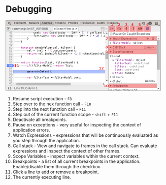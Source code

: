Debugging
=========

<img src="../sources/debugging.png"/>

1. Resume script execution - `F8`
2. Step over to the nex function call - `F10`
3. Step into the next function call - `F11`
4. Step out of the current function scope - `shift` + `F11`
5. Deactivate all breakpoints. 
6. Pause on exceptions - very useful for inspecting the context of application errors.
7. Watch Expressions - expressions that will be continuously evaluated as you step through the application.
8. Call stack - View and navigate to frames in the call stack. Can evaluate expressions and inspect the context of other frames.
9. Scope Variables - inspect variables within the current context.
10. Breakpoints - a list of all current breakpoints in the application. Enable/disable them through the checkbox.
11. Click a line to add or remove a breakpoint.
12. The currently executing line.